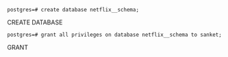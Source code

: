 `postgres=# create database netflix__schema;`

CREATE DATABASE


`postgres=# grant all privileges on database netflix__schema to sanket;`

GRANT